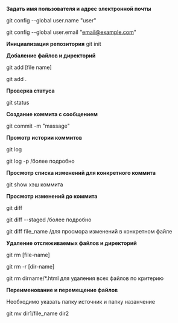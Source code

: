 **Задать имя пользователя и адрес электронной почты**

git config --global user.name "user"

git config --global user.email "email@example.com"

**Инициализация репозитория**
git init

**Добаление файлов и директорий**

git add [file name]

git add .

**Проверка статуса**

git status

**Создание коммита с сообщением**

git commit -m "massage"

**Промотр истории коммитов**

git log 

git log -p /более подробно

**Просмотр списка изменений для конкретного коммита**

git show хэш коммита

**Просмотр изменений до коммита**

git diff

git diff --staged /более подробно

git diff file_name /для просмора изменений в конкретном файле

**Удаление отслеживаемых файлов и директорий**

git rm [file-name]

git rm -r [dir-name]

git rm dirname/*.html для удаления всех файлов по критерию

**Переименование и перемещение файлов**

Необходимо указать папку источник и папку назанчение

git mv dir1/file_name dir2

